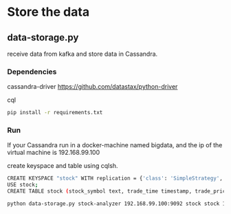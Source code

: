# Store the data

## data-storage.py
receive data from kafka and store data in Cassandra.


### Dependencies
cassandra-driver    https://github.com/datastax/python-driver

cql

```sh
pip install -r requirements.txt
```

### Run
If your Cassandra run in a docker-machine named bigdata, and the ip of the virtual machine is 192.168.99.100

create keyspace and table using cqlsh.
```sh
CREATE KEYSPACE "stock" WITH replication = {'class': 'SimpleStrategy', 'replication_factor': 1} AND durable_writes = 'true';
USE stock;
CREATE TABLE stock (stock_symbol text, trade_time timestamp, trade_price float, PRIMARY KEY (stock_symbol,trade_time));
```

```sh
python data-storage.py stock-analyzer 192.168.99.100:9092 stock stock 192.168.99.100
```
